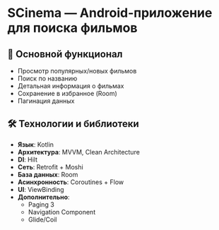 # SCinema — Android-приложение для поиска фильмов



## 📱 Основной функционал
- Просмотр популярных/новых фильмов
- Поиск по названию
- Детальная информация о фильмах
- Сохранение в избранное (Room)
- Пагинация данных

## 🛠 Технологии и библиотеки
- **Язык**: Kotlin
- **Архитектура**: MVVM, Clean Architecture
- **DI**: Hilt
- **Сеть**: Retrofit + Moshi
- **База данных**: Room
- **Асинхронность**: Coroutines + Flow
- **UI**:  ViewBinding
- **Дополнительно**: 
  - Paging 3
  - Navigation Component
  - Glide/Coil
